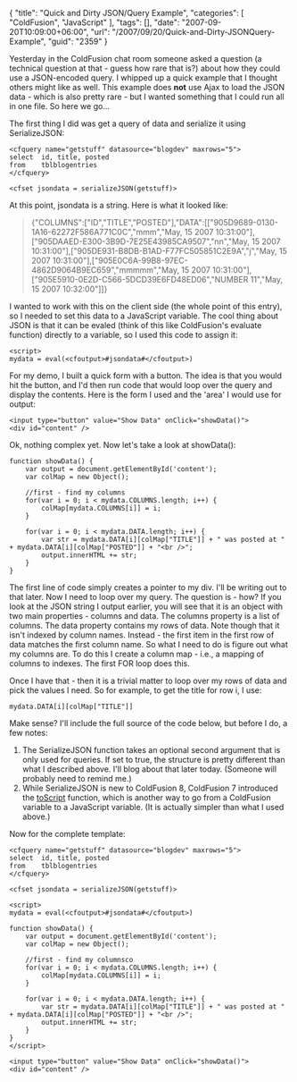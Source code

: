 {
	"title": "Quick and Dirty JSON/Query Example",
	"categories": [
		"ColdFusion",
		"JavaScript"
	],
	"tags": [],
	"date": "2007-09-20T10:09:00+06:00",
	"url": "/2007/09/20/Quick-and-Dirty-JSONQuery-Example",
	"guid": "2359"
}

Yesterday in the ColdFusion chat room someone asked a question (a technical question at that - guess how rare that is?) about how they could use a JSON-encoded query. I whipped up a quick example that I thought others might like as well. This example does <b>not</b> use Ajax to load the JSON data - which is also pretty rare - but I wanted something that I could run all in one file. So here we go...

<more>

The first thing I did was get a query of data and serialize it using SerializeJSON:

<pre><code class="language-markup">&lt;cfquery name="getstuff" datasource="blogdev" maxrows="5"&gt;
select	id, title, posted
from	tblblogentries
&lt;/cfquery&gt;

&lt;cfset jsondata = serializeJSON(getstuff)&gt;
</code></pre>

At this point, jsondata is a string. Here is what it looked like:

<blockquote>
{"COLUMNS":["ID","TITLE","POSTED"],"DATA":[["905D9689-0130-1A16-62272F586A771C0C","mmm","May, 15 2007 10:31:00"],["905DAAED-E300-3B9D-7E25E43985CA9507","nn","May, 15 2007 10:31:00"],["905DE931-B8DB-B1AD-F77FC505851C2E9A","j","May, 15 2007 10:31:00"],["905E0C6A-99B8-97EC-4862D9064B9EC659","mmmmm","May, 15 2007 10:31:00"],["905E5910-0E2D-C566-5DCD39E6FD48ED06","NUMBER 11","May, 15 2007 10:32:00"]]}
</blockquote>

I wanted to work with this on the client side (the whole point of this entry), so I needed to set this data to a JavaScript variable. The cool thing about JSON is that it can be evaled (think of this like ColdFusion's evaluate function) directly to a variable, so I used this code to assign it:

<pre><code class="language-markup">&lt;script&gt;
mydata = eval(&lt;cfoutput&gt;#jsondata#&lt;/cfoutput&gt;)
</code></pre>

For my demo, I built a quick form with a button. The idea is that you would hit the button, and I'd then run code that would loop over the query and display the contents. Here is the form I used and the 'area' I would use for output:

<pre><code class="language-markup">&lt;input type="button" value="Show Data" onClick="showData()"&gt;
&lt;div id="content" /&gt;
</code></pre>

Ok, nothing complex yet. Now let's take a look at showData():

<pre><code class="language-javascript">function showData() {
	var output = document.getElementById('content');
	var colMap = new Object();
	
	//first - find my columns
	for(var i = 0; i &lt; mydata.COLUMNS.length; i++) {
		colMap[mydata.COLUMNS[i]] = i;		
	}
	
	for(var i = 0; i &lt; mydata.DATA.length; i++) {
		var str = mydata.DATA[i][colMap["TITLE"]] + " was posted at " + mydata.DATA[i][colMap["POSTED"]] + "&lt;br /&gt;";
		output.innerHTML += str;
	}
}
</code></pre>

The first line of code simply creates a pointer to my div. I'll be writing out to that later. Now I need to loop over my query. The question is - how? If you look at the JSON string I output earlier, you will see that it is an object with two main properties - columns and data. The columns property is a list of columns. The data property contains my rows of data. Note though that it isn't indexed by column names. Instead - the first item in the first row of data matches the first column name. So what I need to do is figure out what my columns are. To do this I create a column map - i.e., a mapping of columns to indexes. The first FOR loop does this.

Once I have that - then it is a trivial matter to loop over my rows of data and pick the values I need. So for example, to get the title for row i, I use:

<pre><code class="language-javascript">mydata.DATA[i][colMap["TITLE"]]
</code></pre>

Make sense? I'll include the full source of the code below, but before I do, a few notes:

<ol>
<li>The SerializeJSON function takes an optional second argument that is only used for queries. If set to true, the structure is pretty different than what I described above. I'll blog about that later today. (Someone will probably need to remind me.)
<li>While SerializeJSON is new to ColdFusion 8, ColdFusion 7 introduced the <a href="http://www.cfquickdocs.com/?getDoc=ToScript">toScript</a> function, which is another way to go from a ColdFusion variable to a JavaScript variable. (It is actually simpler than what I used above.)
</ol>

Now for the complete template:

<pre><code class="language-markup">&lt;cfquery name="getstuff" datasource="blogdev" maxrows="5"&gt;
select	id, title, posted
from	tblblogentries
&lt;/cfquery&gt;

&lt;cfset jsondata = serializeJSON(getstuff)&gt;

&lt;script&gt;
mydata = eval(&lt;cfoutput&gt;#jsondata#&lt;/cfoutput&gt;)

function showData() {
	var output = document.getElementById('content');
	var colMap = new Object();
	
	//first - find my columnsco
	for(var i = 0; i &lt; mydata.COLUMNS.length; i++) {
		colMap[mydata.COLUMNS[i]] = i;		
	}
	
	for(var i = 0; i &lt; mydata.DATA.length; i++) {
		var str = mydata.DATA[i][colMap["TITLE"]] + " was posted at " + mydata.DATA[i][colMap["POSTED"]] + "&lt;br /&gt;";
		output.innerHTML += str;
	}
}
&lt;/script&gt;

&lt;input type="button" value="Show Data" onClick="showData()"&gt;
&lt;div id="content" /&gt;
</code></pre>